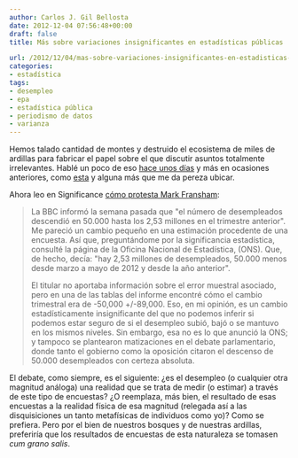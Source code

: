 ```yaml
---
author: Carlos J. Gil Bellosta
date: 2012-12-04 07:56:48+00:00
draft: false
title: Más sobre variaciones insignificantes en estadísticas públicas

url: /2012/12/04/mas-sobre-variaciones-insignificantes-en-estadisticas-publicas/
categories:
- estadística
tags:
- desempleo
- epa
- estadística pública
- periodismo de datos
- varianza
---
```


Hemos talado cantidad de montes y destruido el ecosistema de miles de ardillas para fabricar el papel sobre el que discutir asuntos totalmente irrelevantes. Hablé un poco de eso [hace unos días](http://www.datanalytics.com/2012/11/28/coma-cero-dos-por-ciento-anda-ya/) y más en ocasiones anteriores, como [esta](http://www.datanalytics.com/2010/03/21/la-varianza-y-cifras-macroeconomicas/) y alguna más que me da pereza ubicar.

Ahora leo en Significance [cómo protesta Mark Fransham](http://www.significancemagazine.org/details/webexclusive/2788311/Wrong-The-reporting-of-statistical-error.html):

>La BBC informó la semana pasada que "el número de desempleados descendió en 50.000 hasta los 2,53 millones en el trimestre anterior". Me pareció un cambio pequeño en una estimación procedente de una encuesta. Así que, preguntándome por la significancia estadística, consulté la página de la Oficina Nacional de Estadística, (ONS). Que, de hecho, decía: "hay 2,53 millones de desempleados, 50.000 menos desde marzo a mayo de 2012 y desde la año anterior".
>
>El titular no aportaba información sobre el error muestral asociado, pero en una de las tablas del informe encontré cómo el cambio trimestral era de -50,000 +/-89,000. Eso, en mi opinión, es un cambio estadísticamente insignificante del que no podemos inferir si podemos estar seguro de si el desempleo subió, bajó o se mantuvo en los mismos niveles. Sin embargo, esa no es lo que anunció la ONS; y tampoco se plantearon matizaciones en el debate parlamentario, donde tanto el gobierno como la oposición citaron el descenso de 50.000 desempleados con certeza absoluta.

El debate, como siempre, es el siguiente: ¿es el desempleo (o cualquier otra magnitud análoga) una realidad que se trata de medir (o estimar) a través de este tipo de encuestas? ¿O reemplaza, más bien, el resultado de esas encuestas a la realidad física de esa magnitud (relegada así a las disquisiciones un tanto metafísicas de individuos como yo)? Como se prefiera. Pero por el bien de nuestros bosques y de nuestras ardillas, preferiría que los resultados de encuestas de esta naturaleza se tomasen _cum grano salis_.

